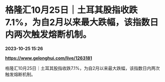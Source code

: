 # 格隆汇10月25日｜土耳其股指收跌7.1%，为自2月以来最大跌幅，该指数日内两次触发熔断机制。

**2023-10-25 15:26**

**https://www.gelonghui.com/live/1263181**

格隆汇10月25日｜土耳其股指收跌7.1%，为自2月以来最大跌幅，该指数日内两次触发熔断机制。